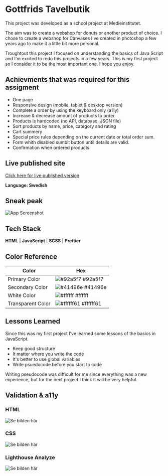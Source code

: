 # Gottfrids Tavelbutik

This project was developed as a school project at Medieinstitutet. 

The aim was to create a webshop for donuts or another product of choice. 
I chose to create a webshop for Canvases I've created in photoshop a few years ago to make it a little bit more personal. 

Troughtout this project I focused on understanding the basics of Java Script and I'm excited to redo this projects in a few years. This is my first project so I consider it to be the most important one. I hope you enjoy. 

## Achievments that was required for this assigment

* One page 
* Responsive design (mobile, tablet & desktop version)
* Complete a order by using the keyboard only (a11y)
* Increase & decrease amount of products to order
* Products is hardcoded (no API, database, JSON file)
* Sort products by name, price, category and rating
* Cart summery
* Special price rules depending on the current date or total order sum. 
* Form whith disabled sumbit button until details are valid.
* Confirmation when ordered products


## Live published site

[Click here for live published version](https://mikaelakihl.github.io/mi-js-intro-assignment1-webshop/)

**Language: Swedish**


## Sneak peak

![App Screenshot](screenshots/grottfrid_canvas_shop_sneakpeak.png)


## Tech Stack

**HTML** | **JavaScript** | **SCSS** | **Prettier** 

## Color Reference

| Color             | Hex                                                                |
| ----------------- | ------------------------------------------------------------------ |
| Primary Color | ![#92a5f7](https://via.placeholder.com/10/92a5f7?text=+) #92a5f7 |
| Secondary Color | ![#41496e](https://via.placeholder.com/10/41496e?text=+) #41496e |
| White Color | ![#ffffff](https://via.placeholder.com/10/ffffff?text=+) #ffffff |
| Transparent Color | ![#ffffff61](https://via.placeholder.com/10/ffffff61?text=+) #ffffff61 |


## Lessons Learned

Since this was my first project I've learned some lessons of the basics in JavaScript. 

* Keep good structure
* It matter where you write the code
* It's better to use global variables 
* Write psuedocode before you start to code

Writing pseudocode was difficult for me since everything was a new experience, but for the next project I think it will be very helpful.
## Validation & a11y

### HTML

![Se bilden här](screenshots/gottfrid_canvas_shop_validation_html.png)

### CSS 

![Se bilden här](screenshots/gottfrid_canvas_shop_validation_css.png)

### Lighthouse Analyze

![Se bilden här](screenshots/gottfrid_canvas_sshop_lighthouse.png)
